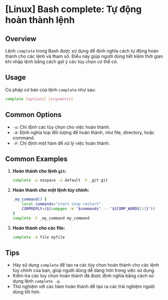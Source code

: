 # [Linux] Bash complete: Tự động hoàn thành lệnh

## Overview
Lệnh `complete` trong Bash được sử dụng để định nghĩa cách tự động hoàn thành cho các lệnh và tham số. Điều này giúp người dùng tiết kiệm thời gian khi nhập lệnh bằng cách gợi ý các tùy chọn có thể có.

## Usage
Cú pháp cơ bản của lệnh `complete` như sau:
```bash
complete [options] [arguments]
```

## Common Options
- `-o`: Chỉ định các tùy chọn cho việc hoàn thành.
- `-A`: Định nghĩa loại đối tượng để hoàn thành, như file, directory, hoặc command.
- `-F`: Chỉ định một hàm để xử lý việc hoàn thành.

## Common Examples
1. **Hoàn thành cho lệnh `git`:**
   ```bash
   complete -o nospace -o default -F _git git
   ```

2. **Hoàn thành cho một lệnh tùy chỉnh:**
   ```bash
   _my_command() {
       local commands="start stop restart"
       COMPREPLY=($(compgen -W "$commands" -- "${COMP_WORDS[1]}"))
   }
   complete -F _my_command my_command
   ```

3. **Hoàn thành cho các file:**
   ```bash
   complete -A file myfile
   ```

## Tips
- Hãy sử dụng `complete` để tạo ra các tùy chọn hoàn thành cho các lệnh tùy chỉnh của bạn, giúp người dùng dễ dàng hơn trong việc sử dụng.
- Kiểm tra các tùy chọn hoàn thành đã được định nghĩa bằng cách sử dụng lệnh `complete -p`.
- Thử nghiệm với các hàm hoàn thành để tạo ra các trải nghiệm người dùng tốt hơn.